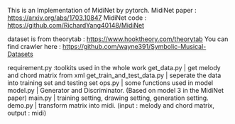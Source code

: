 
This is an Implementation of MidiNet by pytorch.
MidiNet paper : https://arxiv.org/abs/1703.10847 
MidiNet code  : https://github.com/RichardYang40148/MidiNet 

dataset is from theorytab : https://www.hooktheory.com/theorytab 
You can find crawler here : https://github.com/wayne391/Symbolic-Musical-Datasets 


requirement.py :toolkits used in the whole work
get_data.py                     |  get melody and chord matrix from xml
get_train_and_test_data.py      |  seperate the data into training set and testing set
ops.py                          |  some functions used in model
model.py                        |  Generator and Discriminator.   (Based on model 3 in the MidiNet paper)
main.py                         |  training setting, drawing setting, generation setting.
demo.py                         |  transform matrix into midi. (input : melody and chord matrix, output : midi)





